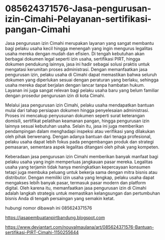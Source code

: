 # 085624371576-Jasa-pengurusan-izin-Cimahi-Pelayanan-sertifikasi-pangan-Cimahi

Jasa pengurusan izin Cimahi merupakan layanan yang sangat membantu bagi pelaku usaha kecil hingga menengah yang ingin mengurus legalitas usaha mereka dengan mudah dan efisien. Di tengah kebutuhan akan berbagai dokumen legal seperti izin usaha, sertifikasi PIRT, hingga dokumen pendukung lainnya, jasa ini hadir sebagai solusi praktis untuk mengatasi kerumitan proses administrasi. Dengan memanfaatkan jasa pengurusan izin, pelaku usaha di Cimahi dapat memastikan bahwa seluruh dokumen yang diperlukan sesuai dengan peraturan yang berlaku, sehingga usaha mereka dapat berjalan dengan lancar tanpa hambatan hukum. Layanan ini juga sangat relevan bagi pelaku usaha baru yang belum familiar dengan prosedur pengurusan izin di kota Cimahi.

Melalui jasa pengurusan izin Cimahi, pelaku usaha mendapatkan bantuan mulai dari tahap persiapan dokumen hingga penyelesaian administrasi. Proses ini mencakup penyusunan dokumen seperti surat keterangan domisili, sertifikat pelatihan keamanan pangan, hingga pengurusan izin lainnya sesuai kebutuhan usaha. Selain itu, jasa ini juga memberikan pendampingan dalam menghadapi inspeksi atau verifikasi yang dilakukan oleh pihak berwenang. Dengan adanya bantuan dari tenaga profesional, pelaku usaha dapat lebih fokus pada pengembangan produk dan strategi pemasaran, sementara aspek legalitas ditangani oleh pihak yang kompeten.

Keberadaan jasa pengurusan izin Cimahi memberikan banyak manfaat bagi pelaku usaha yang ingin memperluas jangkauan pasar mereka. Legalitas usaha yang terjamin tidak hanya meningkatkan kepercayaan konsumen tetapi juga membuka peluang untuk bekerja sama dengan mitra bisnis atau distributor. Dengan memiliki izin usaha yang lengkap, pelaku usaha dapat mengakses lebih banyak pasar, termasuk pasar modern dan platform digital. Oleh karena itu, memanfaatkan jasa pengurusan izin di Cimahi adalah langkah strategis untuk memastikan kelangsungan dan pertumbuhan bisnis Anda di tengah persaingan yang semakin ketat.

hubungi nomor dibawah ini
085624371576

https://jasapembuatanpirtbandung.blogspot.com

https://www.deviantart.com/nouvalmaulana/art/085624371576-Bantuan-sertifikasi-PIRT-Cimahi-1150255644
